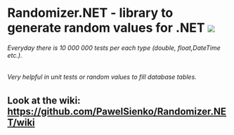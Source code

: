 # Randomizer.NET - library to generate random values for .NET  <a href="http://teamcity/viewType.html?buildTypeId=btN&guest=1"><img src="http://13.92.184.77:86/app/rest/builds/buildType:(id:Randomizer_Build)/statusIcon"/></a>
###### Everyday  there is  10 000 000  tests per each type (double, float,DateTime etc.).
###### Very helpful in unit tests or random values to fill database tables.

## Look at the wiki: https://github.com/PawelSienko/Randomizer.NET/wiki

